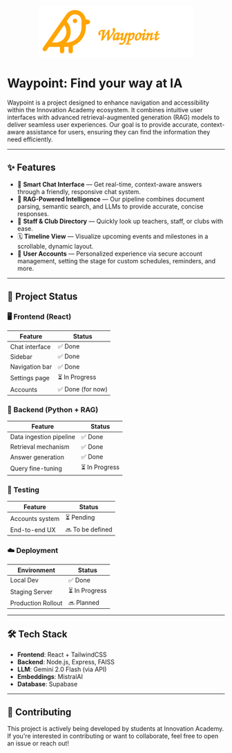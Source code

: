 <div align="center">
    <img src="public/bird.svg" alt="Bird Logo" height="120">
</div>

# Waypoint: Find your way at IA

Waypoint is a project designed to enhance navigation and accessibility within the Innovation Academy ecosystem. It combines intuitive user interfaces with advanced retrieval-augmented generation (RAG) models to deliver seamless user experiences. Our goal is to provide accurate, context-aware assistance for users, ensuring they can find the information they need efficiently.

---

## ✨ Features

- 💬 **Smart Chat Interface** — Get real-time, context-aware answers through a friendly, responsive chat system.
- 🧠 **RAG-Powered Intelligence** — Our pipeline combines document parsing, semantic search, and LLMs to provide accurate, concise responses.
- 👥 **Staff & Club Directory** — Quickly look up teachers, staff, or clubs with ease.
- 🗓️ **Timeline View** — Visualize upcoming events and milestones in a scrollable, dynamic layout.
- 🔐 **User Accounts** — Personalized experience via secure account management, setting the stage for custom schedules, reminders, and more.

---

## 📅 Project Status

### 🖥 Frontend (React)

| Feature         | Status         |
|-----------------|----------------|
| Chat interface  | ✅ Done         |
| Sidebar         | ✅ Done         |
| Navigation bar  | ✅ Done         |
| Settings page   | ⏳ In Progress |
| Accounts        | ✅ Done (for now) |

### 🧠 Backend (Python + RAG)

| Feature                 | Status         |
|-------------------------|----------------|
| Data ingestion pipeline | ✅ Done         |
| Retrieval mechanism     | ✅ Done         |
| Answer generation       | ✅ Done         |
| Query fine-tuning       | ⏳ In Progress |

### 🧪 Testing

| Feature         | Status          |
|-----------------|-----------------|
| Accounts system | ⏳ Pending       |
| End-to-end UX   | 🔜 To be defined |

### ☁️ Deployment

| Environment        | Status         |
|--------------------|----------------|
| Local Dev          | ✅ Done         |
| Staging Server     | ⏳ In Progress |
| Production Rollout | 🔜 Planned      |

---

## 🛠 Tech Stack

- **Frontend**: React + TailwindCSS
- **Backend**: Node.js, Express, FAISS
- **LLM**: Gemini 2.0 Flash (via API)
- **Embeddings**: MistralAI
- **Database**: Supabase

---

## 🤝 Contributing

This project is actively being developed by students at Innovation Academy. If you're interested in contributing or want to collaborate, feel free to open an issue or reach out!
